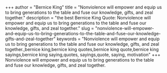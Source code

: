 +++
author = "Bernice King"
title = "Nonviolence will empower and equip us to bring generations to the table and fuse our knowledge, gifts, and zeal together."
description = "the best Bernice King Quote: Nonviolence will empower and equip us to bring generations to the table and fuse our knowledge, gifts, and zeal together."
slug = "nonviolence-will-empower-and-equip-us-to-bring-generations-to-the-table-and-fuse-our-knowledge-gifts-and-zeal-together"
keywords = "Nonviolence will empower and equip us to bring generations to the table and fuse our knowledge, gifts, and zeal together.,bernice king,bernice king quotes,bernice king quote,bernice king sayings,bernice king saying,quotes, sayings,quote, saying, motivation"
+++
Nonviolence will empower and equip us to bring generations to the table and fuse our knowledge, gifts, and zeal together.
